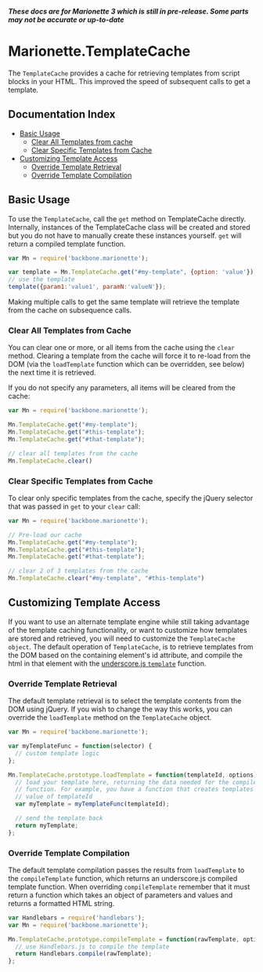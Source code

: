 **_These docs are for Marionette 3 which is still in pre-release. Some parts may
not be accurate or up-to-date_**

# Marionette.TemplateCache

The `TemplateCache` provides a cache for retrieving templates from script blocks
in your HTML. This improved the speed of subsequent calls to get a template.

## Documentation Index

* [Basic Usage](#basic-usage)
  * [Clear All Templates from cache](#clear-all-templates-from-cache)
  * [Clear Specific Templates from Cache](#clear-specific-templates-from-cache)
* [Customizing Template Access](#customizing-template-access)
  * [Override Template Retrieval](#override-template-retrieval)
  * [Override Template Compilation](#override-template-compilation)

## Basic Usage

To use the `TemplateCache`, call the `get` method on TemplateCache directly.
Internally, instances of the TemplateCache class will be created and stored
but you do not have to manually create these instances yourself. `get` will
return a compiled template function.

```javascript
var Mn = require('backbone.marionette');

var template = Mn.TemplateCache.get("#my-template", {option: 'value'});
// use the template
template({param1:'value1', paramN:'valueN'});
```

Making multiple calls to get the same template will retrieve the template from
the cache on subsequence calls.

### Clear All Templates from Cache

You can clear one or more, or all items from the cache using the `clear` method.
Clearing a template from the cache will force it to re-load from the DOM (via
the `loadTemplate` function which can be overridden, see below) the next time it
is retrieved.

If you do not specify any parameters, all items will be cleared from the cache:

```javascript
var Mn = require('backbone.marionette');

Mn.TemplateCache.get("#my-template");
Mn.TemplateCache.get("#this-template");
Mn.TemplateCache.get("#that-template");

// clear all templates from the cache
Mn.TemplateCache.clear()
```

### Clear Specific Templates from Cache

To clear only specific templates from the cache, specify the jQuery selector
that was passed in `get` to your `clear` call:

```javascript
var Mn = require('backbone.marionette');

// Pre-load our cache
Mn.TemplateCache.get("#my-template");
Mn.TemplateCache.get("#this-template");
Mn.TemplateCache.get("#that-template");

// clear 2 of 3 templates from the cache
Mn.TemplateCache.clear("#my-template", "#this-template")
```

## Customizing Template Access

If you want to use an alternate template engine while still taking advantage of
the template caching functionality, or want to customize how templates are
stored and retrieved, you will need to customize the `TemplateCache object`. The
default operation of `TemplateCache`, is to retrieve templates from the DOM
based on the containing element's id attribute, and compile the html in that
element with the [underscore.js `template`](http://underscorejs.org#template)
function.

### Override Template Retrieval

The default template retrieval is to select the template contents from the DOM
using jQuery. If you wish to change the way this works, you can override the
`loadTemplate` method on the `TemplateCache` object.

```javascript
var Mn = require('backbone.marionette');

var myTemplateFunc = function(selector) {
  // custom template logic
};

Mn.TemplateCache.prototype.loadTemplate = function(templateId, options){
  // load your template here, returning the data needed for the compileTemplate
  // function. For example, you have a function that creates templates based on the
  // value of templateId
  var myTemplate = myTemplateFunc(templateId);

  // send the template back
  return myTemplate;
};
```

### Override Template Compilation

The default template compilation passes the results from `loadTemplate` to the
`compileTemplate` function, which returns an underscore.js compiled template
function. When overriding `compileTemplate` remember that it must return a
function which takes an object of parameters and values and returns a formatted
HTML string.

```javascript
var Handlebars = require('handlebars');
var Mn = require('backbone.marionette');

Mn.TemplateCache.prototype.compileTemplate = function(rawTemplate, options) {
  // use Handlebars.js to compile the template
  return Handlebars.compile(rawTemplate);
};
```

